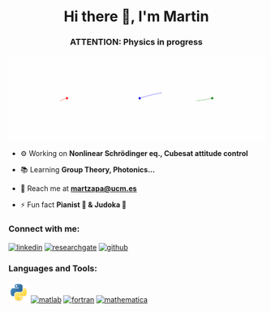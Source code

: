 <h1 align="center">Hi there 👋, I'm Martin</h1>
<h3 align="center">ATTENTION: Physics in progress</h3>

![](3body.gif)
      
- ⚙️ Working on **Nonlinear Schrödinger eq., Cubesat attitude control**

- 📚 Learning **Group Theory, Photonics...**

- 📧 Reach me at **martzapa@ucm.es**

- ⚡ Fun fact **Pianist 🎹 & Judoka 🥋**

<h3 align="left">Connect with me:</h3>
<p align="left">
<a href="https://linkedin.com/in/martinzf" target="blank"><img align="center" src="https://upload.wikimedia.org/wikipedia/commons/8/81/LinkedIn_icon.svg" alt="linkedin" height="30" width="40" /></a> 
<a href="https://www.researchgate.net/profile/Martin-Zapata-Ferguson" target="blank"><img align="center" src="https://upload.wikimedia.org/wikipedia/commons/5/5e/ResearchGate_icon_SVG.svg" alt="researchgate" height="30" width="40" /></a>
<a href="https://github.com/martinzf" target="blank"><img align="center" src="https://upload.wikimedia.org/wikipedia/commons/9/91/Octicons-mark-github.svg" alt="github" height="30" width="40" /></a>
</p>

<h3 align="left">Languages and Tools:</h3>
<p align="left"> 
<a href="https://www.python.org" target="_blank" rel="noreferrer"><img src="https://raw.githubusercontent.com/devicons/devicon/master/icons/python/python-original.svg" alt="python" width="40" height="40"/></a> 
<a href="https://www.mathworks.com/" target="_blank" rel="noreferrer"><img src="https://upload.wikimedia.org/wikipedia/commons/2/21/Matlab_Logo.png" alt="matlab" width="40" height="40"/></a> 
<a href="https://fortran-lang.org/" target="_blank" rel="noreferrer"><img src="https://upload.wikimedia.org/wikipedia/commons/b/b8/Fortran_logo.svg" alt="fortran" width="40" height="40"/></a>
<a href="https://www.wolfram.com/mathematica/" target="_blank" rel="noreferrer"><img src="https://upload.wikimedia.org/wikipedia/commons/2/20/Mathematica_Logo.svg" alt="mathematica" width="40" height="40"/></a>
<!--<a href="https://cplusplus.com/" target="_blank" rel="noreferrer"><img src="https://upload.wikimedia.org/wikipedia/commons/1/18/ISO_C%2B%2B_Logo.svg" alt="cpp" width="40" height="40"/></a> </p>-->

